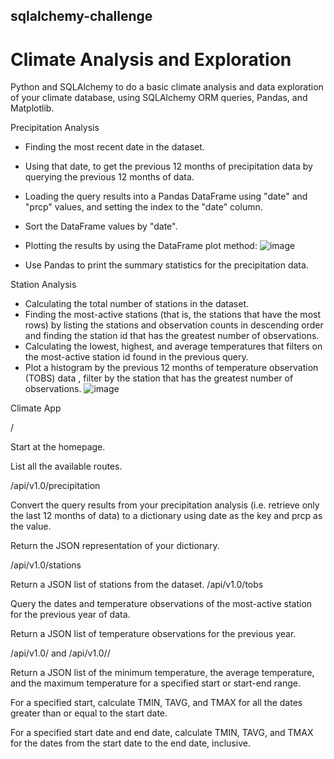 ## sqlalchemy-challenge

# Climate Analysis and Exploration

Python and SQLAlchemy to do a basic climate analysis and data exploration of your climate database, using SQLAlchemy ORM queries, Pandas, and Matplotlib.

Precipitation Analysis

- Finding the most recent date in the dataset.
- Using that date, to get the previous 12 months of precipitation data by querying the previous 12 months of data.
- Loading the query results into a Pandas DataFrame using "date" and "prcp" values, and setting the index to the "date" column.
- Sort the DataFrame values by "date".
- Plotting the results by using the DataFrame plot method:
![image](https://user-images.githubusercontent.com/102982635/224783880-9c0c5363-44ab-468e-b671-8cd9ca855514.png)


- Use Pandas to print the summary statistics for the precipitation data.

Station Analysis

- Calculating the total number of stations in the dataset.
- Finding the most-active stations (that is, the stations that have the most rows) by listing the stations and observation counts in descending order and finding the station id that has the greatest number of observations.
- Calculating the lowest, highest, and average temperatures that filters on the most-active station id found in the previous query.
- Plot a histogram by the previous 12 months of temperature observation (TOBS) data , filter by the station that has the greatest number of observations.
![image](https://user-images.githubusercontent.com/102982635/224784022-996e19a5-314e-422b-974c-eb55c601c944.png)


Climate App

/

Start at the homepage.

List all the available routes.

/api/v1.0/precipitation

Convert the query results from your precipitation analysis (i.e. retrieve only the last 12 months of data) to a dictionary using date as the key and prcp as the value.

Return the JSON representation of your dictionary.

/api/v1.0/stations

Return a JSON list of stations from the dataset.
/api/v1.0/tobs

Query the dates and temperature observations of the most-active station for the previous year of data.

Return a JSON list of temperature observations for the previous year.

/api/v1.0/<start> and /api/v1.0/<start>/<end>

Return a JSON list of the minimum temperature, the average temperature, and the maximum temperature for a specified start or start-end range.

For a specified start, calculate TMIN, TAVG, and TMAX for all the dates greater than or equal to the start date.

For a specified start date and end date, calculate TMIN, TAVG, and TMAX for the dates from the start date to the end date, inclusive.

